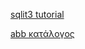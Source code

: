 [sqlit3 tutorial]( https://www.devdungeon.com/content/sqlite3-tutorial )

[abb κατάλογος](http://search.abb.com/library/Download.aspx?DocumentID=9AKK106713A4376&LanguageCode=el&DocumentPartId=&Action=Launch)

